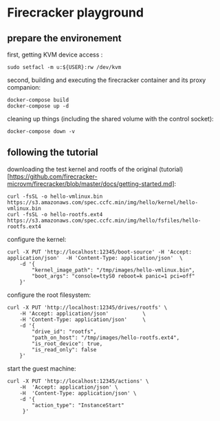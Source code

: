 # Firecracker playground

## prepare the environement

first, getting KVM device access :
```
sudo setfacl -m u:${USER}:rw /dev/kvm
```

second, building and executing the firecracker container and its proxy companion:
```
docker-compose build
docker-compose up -d
```

cleaning up things (including the shared volume with the control socket): 
```
docker-compose down -v
```


## following the tutorial

downloading the test kernel and rootfs of the original (tutorial)[https://github.com/firecracker-microvm/firecracker/blob/master/docs/getting-started.md]:
```
curl -fsSL -o hello-vmlinux.bin https://s3.amazonaws.com/spec.ccfc.min/img/hello/kernel/hello-vmlinux.bin
curl -fsSL -o hello-rootfs.ext4 https://s3.amazonaws.com/spec.ccfc.min/img/hello/fsfiles/hello-rootfs.ext4
```


configure the kernel: 
```
curl -X PUT 'http://localhost:12345/boot-source' -H 'Accept: application/json'  -H 'Content-Type: application/json'  \
    -d '{
        "kernel_image_path": "/tmp/images/hello-vmlinux.bin",
        "boot_args": "console=ttyS0 reboot=k panic=1 pci=off"
    }'
```

configure the root filesystem:
```
curl -X PUT 'http://localhost:12345/drives/rootfs' \
    -H 'Accept: application/json'           \
    -H 'Content-Type: application/json'     \
    -d '{
        "drive_id": "rootfs",
        "path_on_host": "/tmp/images/hello-rootfs.ext4",
        "is_root_device": true,
        "is_read_only": false
    }'
```

start the guest machine:
```
curl -X PUT 'http://localhost:12345/actions' \
    -H  'Accept: application/json' \
    -H  'Content-Type: application/json' \
    -d '{
        "action_type": "InstanceStart"
     }'
```
